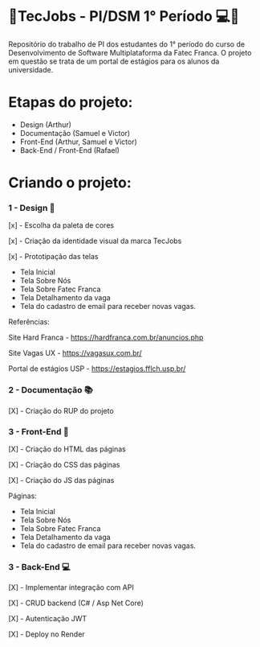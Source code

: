 #  🔹TecJobs - PI/DSM 1° Período 💻🔹
Repositório do trabalho de PI dos estudantes do 1° período do curso de Desenvolvimento de Software Multiplataforma da Fatec Franca. O projeto em questão se trata de um portal de estágios para os alunos da universidade.

# Etapas do projeto:
<ul>
  <li>Design (Arthur)</li>
  <li>Documentação (Samuel e Victor)</li>
  <li>Front-End (Arthur, Samuel e Victor)</li>
  <li>Back-End / Front-End (Rafael)</li>
</ul>

# Criando o projeto:

### 1 - Design 🎨
[x] - Escolha da paleta de cores

[x] - Criação da identidade visual da marca TecJobs

[x] - Prototipação das telas
<ul>
  <li>Tela Inicial</li>
  <li>Tela Sobre Nós</li>
  <li>Tela Sobre Fatec Franca</li>
  <li>Tela Detalhamento da vaga</li>
  <li>Tela do cadastro de email para receber novas vagas.</li>
</ul>

Referências:

Site Hard Franca - https://hardfranca.com.br/anuncios.php

Site Vagas UX - https://vagasux.com.br/

Portal de estágios USP - https://estagios.fflch.usp.br/

### 2 - Documentação 📚
[X] - Criação do RUP do projeto

### 3 - Front-End 📄
[X] - Criação do HTML das páginas

[X] - Criação do CSS das páginas

[X] - Criação do JS das páginas

Páginas:
<ul>
  <li>Tela Inicial</li>
  <li>Tela Sobre Nós</li>
  <li>Tela Sobre Fatec Franca</li>
  <li>Tela Detalhamento da vaga</li>
  <li>Tela do cadastro de email para receber novas vagas.</li>
</ul>

### 3 - Back-End 💻
[X] - Implementar integração com API

[X] - CRUD backend (C# / Asp Net Core)

[X] - Autenticação JWT

[X] - Deploy no Render



